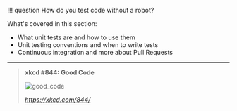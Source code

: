 !!! question
    How do you test code without a robot?

What's covered in this section:

- What unit tests are and how to use them
- Unit testing conventions and when to write tests
- Continuous integration and more about Pull Requests

***

>**xkcd #844: Good Code**
>
>![good_code](https://imgs.xkcd.com/comics/good_code.png "You can either hang out in the Android Loop or the HURD loop.")
>
>_<https://xkcd.com/844/>_